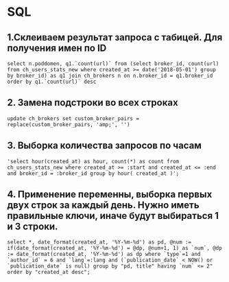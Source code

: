 # SQL
## 1.Склеиваем результат запроса с табицей. Для получения имен по ID
```select n.poddomen, q1.`count(url)` from (select broker_id, count(url) from ch_users_stats_new where created_at >= date('2018-05-01') group by broker_id) as q1 join ch_brokers n on n.broker_id = q1.broker_id order by q1.`count(url)` desc```

## 2. Замена подстроки во всех строках
```update ch_brokers set custom_broker_pairs = replace(custom_broker_pairs, 'amp;', '')```

## 3. Выборка количества запросов по часам
```'select hour(created_at) as hour, count(*) as count from ch_users_stats_new where created_at >= :start and created_at <= :end and broker_id = :broker_id group by hour( created_at )';```

## 4. Применение переменны, выборка первых двух строк за каждый день. Нужно иметь правильные ключи, иначе будут выбираться 1 и 3 строки.
```select *, date_format(created_at, '%Y-%m-%d') as pd, @num := if(date_format(created_at, '%Y-%m-%d') = @dp, @num+1, 1) as `num`, @dp := date_format(created_at, '%Y-%m-%d') as dp where `type`=1 and `author_id` = 6 and `lang`=:lang and (`publication_date` < NOW() or `publication_date` is null) group by "pd, title" having `num` <= 2" order by "created_at desc";```
